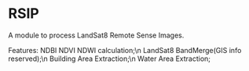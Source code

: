# RSIP
A module to process LandSat8 Remote Sense Images. 

Features: NDBI NDVI NDWI calculation;\n
LandSat8 BandMerge(GIS info reserved);\n
Building Area Extraction;\n
Water Area Extraction;